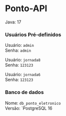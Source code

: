 # Ponto-API


Java: 17

### Usuários Pré-definidos


Usuário: `admin` <br>
Senha: `admin`

Usuário: `jornada8` <br>
Senha: `123123`

Usuário: `jornada6` <br>
Senha: `123123`

### Banco de dados

Nome: `db_ponto_eletronico` <br>
Versão: `PostgreSQL 16